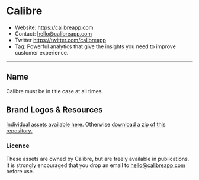 # Calibre

* Website: https://calibreapp.com
* Contact: hello@calibreapp.com
* Twitter https://twitter.com/calibreapp
* Tag: Powerful analytics that give the insights you need to improve customer experience.

---

## Name

Calibre must be in title case at all times.

## Brand Logos & Resources

[Individual assets available here](Assets). Otherwise [download a zip of this repository.](https://github.com/calibreapp/presskit/archive/master.zip) 

### Licence

These assets are owned by Calibre, but are freely available in publications. It is strongly encouraged that you drop an email to hello@calibreapp.com before use. 
